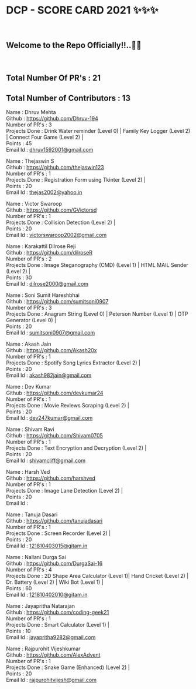 <h1> DCP - SCORE CARD 2021 ✨✨✨ </h1> <br>
<h2> Welcome to the Repo Officially!!..🙌👏 </h2> <br>

## Total Number Of PR's : 21
## Total Number of Contributors : 13
  
Name : Dhruv Mehta <br>
Github : https://github.com/Dhruv-194 <br>
Number of PR's : 3 <br>
Projects Done : Drink Water reminder (Level 0) | Family Key Logger (Level 2) | Connect Four Game (Level 2) | <br>
Points : 45 <br>
Email Id : dhruv1592001@gmail.com

Name : Thejaswin S <br>
Github : https://github.com/thejaswin123 <br>
Number of PR's : 1 <br>
Projects Done : Registration Form using Tkinter (Level 2) | <br>
Points : 20 <br>
Email Id : thejas2002@yahoo.in

Name : Victor Swaroop <br>
Github : https://github.com/GVictorsd <br>
Number of PR's : 1 <br>
Projects Done : Collision Detection (Level 2) | <br>
Points : 20 <br>
Email Id : victorswaroop2002@gmail.com

Name : Karakattil Dilrose Reji <br>
Github : https://github.com/dilroseR <br>
Number of PR's : 2 <br>
Projects Done : Image Steganography (CMD) (Level 1) | HTML MAIL Sender (Level 2) | <br>
Points : 30 <br>
Email Id : dilrose2000@gmail.com

Name : Soni Sumit Hareshbhai <br>
Github : https://github.com/sumitsoni0907 <br>
Number of PR's : 3 <br>
Projects Done : Anagram String (Level 0) | Peterson Number (Level 1) | OTP Generator (Level 0) | <br>
Points : 20 <br>
Email Id : sumitsoni0907@gmail.com

Name : Akash Jain <br>
Github : https://github.com/Akash20x <br>
Number of PR's : 1 <br>
Projects Done : Spotify Song Lyrics Extractor (Level 2) | <br>
Points : 20 <br>
Email Id : akash982jain@gmail.com

Name : Dev Kumar <br>
Github : https://github.com/devkumar24 <br>
Number of PR's : 1 <br>
Projects Done : Movie Reviews Scraping (Level 2) | <br>
Points : 20 <br>
Email Id : dev247kumar@gmail.com

Name : Shivam Ravi <br>
Github : https://github.com/Shivam0705 <br>
Number of PR's : 1 <br>
Projects Done : Text Encryption and Decryption (Level 2) | <br>
Points : 20 <br>
Email Id : shivamcliff@gmail.com

Name : Harsh Ved <br>
Github : https://github.com/harshved <br>
Number of PR's : 1 <br>
Projects Done : Image Lane Detection (Level 2) | <br>
Points : 20 <br>
Email Id : 

Name : Tanuja Dasari <br>
Github : https://github.com/tanujadasari <br>
Number of PR's : 1 <br>
Projects Done : Screen Recorder (Level 2) | <br>
Points : 20 <br>
Email Id : 121810403015@gitam.in

Name : Nallani Durga Sai <br>
Github : https://github.com/DurgaSai-16 <br>
Number of PR's : 4 <br>
Projects Done : 2D Shape Area Calculator (Level 1)| Hand Cricket (Level 2) | Dr. Battery (Level 2) | Wiki Bot (Level 1) | <br>
Points : 60 <br>
Email Id : 121810402010@gitam.in

Name : Jayapritha Natarajan <br>
Github : https://github.com/coding-geek21 <br>
Number of PR's : 1 <br>
Projects Done : Smart Calculator (Level 1) | <br>
Points : 10 <br>
Email Id : jayapritha9282@gmail.com

Name : Rajpurohit Vijeshkumar <br>
Github : https://github.com/AlexAdvent <br>
Number of PR's : 1 <br>
Projects Done : Snake Game (Enhanced) (Level 2) | <br>
Points : 20 <br>
Email Id : rajpurohitvijesh@gmail.com

